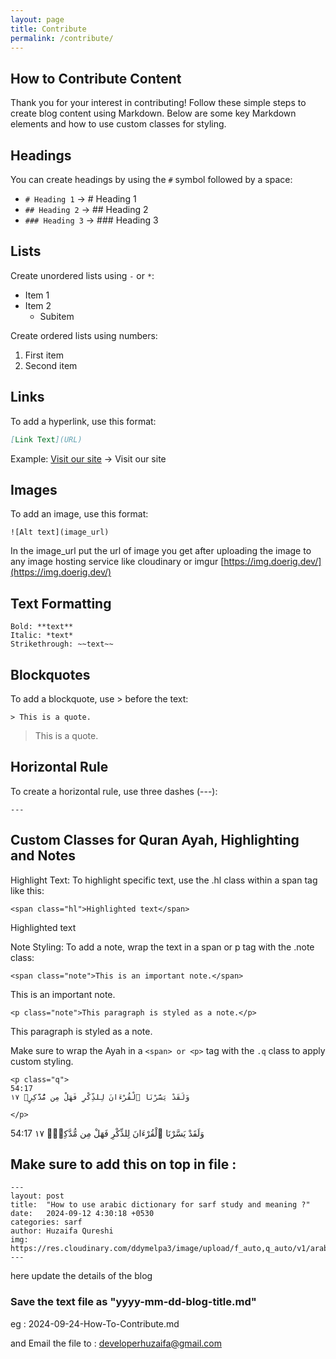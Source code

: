 ```yaml
---
layout: page
title: Contribute
permalink: /contribute/
---
```


## How to Contribute Content

Thank you for your interest in contributing! Follow these simple steps to create blog content using Markdown. Below are some key Markdown elements and how to use custom classes for styling.

## Headings
You can create headings by using the `#` symbol followed by a space:

- `# Heading 1` → # Heading 1
- `## Heading 2` → ## Heading 2
- `### Heading 3` → ### Heading 3

## Lists
Create unordered lists using `-` or `*`:
- Item 1
- Item 2
  - Subitem

Create ordered lists using numbers:
1. First item
2. Second item

## Links
To add a hyperlink, use this format:
```markdown
[Link Text](URL)
```

Example:
[Visit our site](https://example.com) → Visit our site

## Images
To add an image, use this format:

```
![Alt text](image_url)
```

In the image_url put the url of image you get after uploading the image to any image hosting service like cloudinary or imgur [https://img.doerig.dev/](https://img.doerig.dev/)


## Text Formatting
```
Bold: **text** 
Italic: *text* 
Strikethrough: ~~text~~  
```

## Blockquotes
To add a blockquote, use > before the text:

```
> This is a quote.
```

> This is a quote.

## Horizontal Rule
To create a horizontal rule, use three dashes (---):
```
---
```

## Custom Classes for Quran Ayah, Highlighting and Notes
Highlight Text: To highlight specific text, use the .hl class within a span tag like this:

```
<span class="hl">Highlighted text</span>
```
<span class="hl">Highlighted text</span>

Note Styling: To add a note, wrap the text in a span or p tag with the .note class:

```
<span class="note">This is an important note.</span>
```
<span class="note">This is an important note.</span>

```
<p class="note">This paragraph is styled as a note.</p>
```
<p class="note">This paragraph is styled as a note.</p>


Make sure to wrap the Ayah in a `<span> or <p>` tag with the `.q` class to apply custom styling.
```
<p class="q">
54:17
وَلَقَدْ يَسَّرْنَا ٱلْقُرْءَانَ لِلذِّكْرِ فَهَلْ مِن مُّدَّكِرٍۢ ١٧

</p>
```
<p class="q">
54:17
وَلَقَدْ يَسَّرْنَا ٱلْقُرْءَانَ لِلذِّكْرِ فَهَلْ مِن مُّدَّكِرٍۢ ١٧

</p>




## Make sure to add this on top in file :
```
---
layout: post
title:  "How to use arabic dictionary for sarf study and meaning ?"
date:   2024-09-12 4:30:18 +0530
categories: sarf 
author: Huzaifa Qureshi
img: https://res.cloudinary.com/ddymelpa3/image/upload/f_auto,q_auto/v1/arabic%20blogs/sarf%20part%201/gi2vwptyqgtyrxx2tiov
---
```
here update the details of the blog


### Save the text file as "yyyy-mm-dd-blog-title.md"
eg : 2024-09-24-How-To-Contribute.md

and Email the file to : [developerhuzaifa@gmail.com](mailto:developerhuzaifa@gmail.com) 
